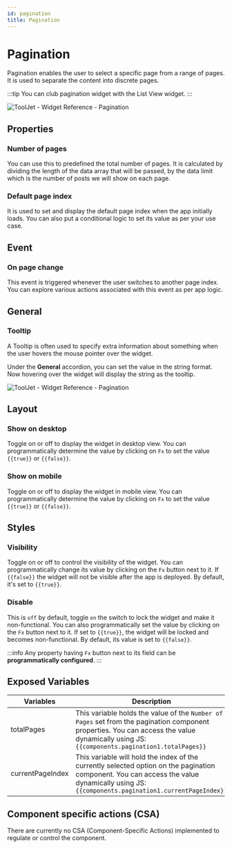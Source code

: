 ```yaml
---
id: pagination
title: Pagination
---
```

# Pagination

Pagination enables the user to select a specific page from a range of pages. It is used to separate the content into discrete pages.

:::tip
You can club pagination widget with the List View widget.
:::

<div style={{textAlign: 'center'}}>

<img className="screenshot-full" src="/img/widgets/pagination/pagination.png" alt="ToolJet - Widget Reference - Pagination" />

</div>

## Properties

### Number of pages

You can use this to predefined the total number of pages. It is calculated by dividing the length of the data array that will be passed, by the data limit which is the number of posts we will show on each page. 

### Default page index
It is used to set and display the default page index when the app initially loads. You can also put a conditional logic to set its value as per your use case.

## Event 

### On page change

This event is triggered whenever the user switches to another page index. You can explore various actions associated with this event as per app logic.

## General
### Tooltip

A Tooltip is often used to specify extra information about something when the user hovers the mouse pointer over the widget.

Under the <b>General</b> accordion, you can set the value in the string format. Now hovering over the widget will display the string as the tooltip.

<div style={{textAlign: 'center'}}>

<img className="screenshot-full" src="/img/tooltip.png" alt="ToolJet - Widget Reference - Pagination" />

</div>

## Layout

### Show on desktop

Toggle on or off to display the widget in desktop view. You can programmatically determine the value by clicking on `Fx` to set the value `{{true}}` or `{{false}}`.
### Show on mobile

Toggle on or off to display the widget in mobile view. You can programmatically determine the value by clicking on `Fx` to set the value `{{true}}` or `{{false}}`.

## Styles

### Visibility

Toggle on or off to control the visibility of the widget. You can programmatically change its value by clicking on the `Fx` button next to it. If `{{false}}` the widget will not be visible after the app is deployed. By default, it's set to `{{true}}`.

### Disable

This is `off` by default, toggle `on` the switch to lock the widget and make it non-functional. You can also programmatically set the value by clicking on the `Fx` button next to it. If set to `{{true}}`, the widget will be locked and becomes non-functional. By default, its value is set to `{{false}}`.

:::info
Any property having `Fx` button next to its field can be **programmatically configured**.
:::

## Exposed Variables

| Variables    | Description |
| ----------- | ----------- |
| totalPages | This variable holds the value of the `Number of Pages` set from the pagination component properties. You can access the value dynamically using JS: `{{components.pagination1.totalPages}}`|
| currentPageIndex | This variable will hold the index of the currently selected option on the pagination component. You can access the value dynamically using JS: `{{components.pagination1.currentPageIndex}}`|

## Component specific actions (CSA)

There are currently no CSA (Component-Specific Actions) implemented to regulate or control the component.